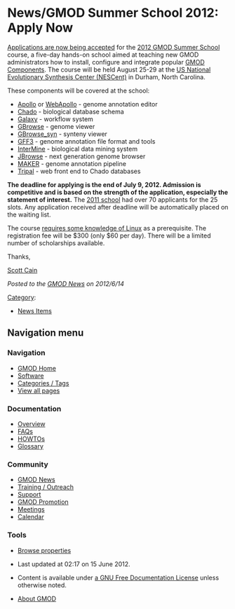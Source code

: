 



<span id="top"></span>




# <span dir="auto">News/GMOD Summer School 2012: Apply Now</span>









[Applications are now being
accepted](../2012_GMOD_Summer_School#Application "2012 GMOD Summer School")
for the [2012 GMOD Summer
School](../2012_GMOD_Summer_School "2012 GMOD Summer School") course, a
five-day hands-on school aimed at teaching new GMOD administrators how
to install, configure and integrate popular [GMOD
Components](../GMOD_Components "GMOD Components"). The course will be
held August 25-29 at the
<a href="http://www.nescent.org" class="external text" rel="nofollow">US
National Evolutionary Synthesis Center (NESCent)</a> in Durham, North
Carolina.

These components will be covered at the school:

- [Apollo](../Apollo.1 "Apollo") or
  [WebApollo](../WebApollo.1 "WebApollo") - genome annotation editor
- <a href="../Chado" class="mw-redirect" title="Chado">Chado</a> -
  biological database schema
- [Galaxy](../Galaxy.1 "Galaxy") - workflow system
- [GBrowse](../GBrowse.1 "GBrowse") - genome viewer
- [GBrowse_syn](../GBrowse_syn.1 "GBrowse syn") - synteny viewer
- [GFF3](../GFF3 "GFF3") - genome annotation file format and tools
- [InterMine](../InterMine "InterMine") - biological data mining system
- [JBrowse](../JBrowse.1 "JBrowse") - next generation genome browser
- [MAKER](../MAKER.1 "MAKER") - genome annotation pipeline
- [Tripal](../Tripal.1 "Tripal") - web front end to Chado databases

  
**The deadline for applying is the end of July 9, 2012. Admission is
competitive and is based on the strength of the application, especially
the statement of interest.** The [2011
school](../2011_GMOD_Spring_Training "2011 GMOD Spring Training") had
over 70 applicants for the 25 slots. Any application received after
deadline will be automatically placed on the waiting list.

The course [requires some knowledge of
Linux](../2012_GMOD_Summer_School#Prerequisites "2012 GMOD Summer School")
as a prerequisite. The registration fee will be \$300 (only \$60 per
day). There will be a limited number of scholarships available.

Thanks,

[Scott Cain](../User%3AScott "User%3AScott")  

  



*Posted to the [GMOD News](../GMOD_News "GMOD News") on 2012/6/14*






[Category](../Special%3ACategories "Special%3ACategories"):

- [News Items](../Category%3ANews_Items "Category%3ANews Items")






## Navigation menu






### 



<a href="../Main_Page"
style="background-image: url(../../images/GMOD-cogs.png);"
title="Visit the main page"></a>


### Navigation



- <span id="n-GMOD-Home">[GMOD Home](../Main_Page)</span>
- <span id="n-Software">[Software](../GMOD_Components)</span>
- <span id="n-Categories-.2F-Tags">[Categories /
  Tags](../Categories)</span>
- <span id="n-View-all-pages">[View all
  pages](../Special:AllPages)</span>




### Documentation



- <span id="n-Overview">[Overview](../Overview)</span>
- <span id="n-FAQs">[FAQs](../Category%3AFAQ)</span>
- <span id="n-HOWTOs">[HOWTOs](../Category%3AHOWTO)</span>
- <span id="n-Glossary">[Glossary](../Glossary)</span>




### Community



- <span id="n-GMOD-News">[GMOD News](../GMOD_News)</span>
- <span id="n-Training-.2F-Outreach">[Training /
  Outreach](../Training_and_Outreach)</span>
- <span id="n-Support">[Support](../Support)</span>
- <span id="n-GMOD-Promotion">[GMOD Promotion](../GMOD_Promotion)</span>
- <span id="n-Meetings">[Meetings](../Meetings)</span>
- <span id="n-Calendar">[Calendar](../Calendar)</span>




### Tools

- <span id="t-smwbrowselink"><a href="../Special%3ABrowse/News-2FGMOD_Summer_School_2012%3A_Apply_Now"
  rel="smw-browse">Browse properties</a></span>



- <span id="footer-info-lastmod">Last updated at 02:17 on 15 June
  2012.</span>
<!-- - <span id="footer-info-viewcount">8,291 page views.</span> -->
- <span id="footer-info-copyright">Content is available under
  <a href="http://www.gnu.org/licenses/fdl-1.3.html" class="external"
  rel="nofollow">a GNU Free Documentation License</a> unless otherwise
  noted.</span>

<!-- -->

- <span id="footer-places-about">[About
  GMOD](../GMOD%3AAbout "GMOD%3AAbout")</span>

<!-- -->




